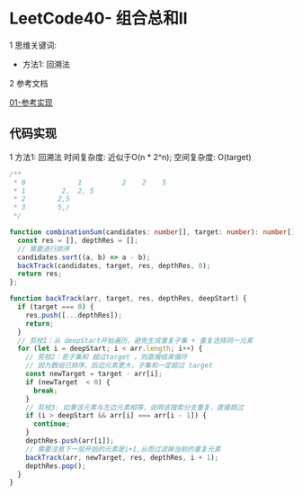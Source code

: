 # LeetCode40- 组合总和II

1 思维关键词: 
  - 方法1: 回溯法

2 参考文档

[01-参考实现](https://leetcode.cn/problems/combination-sum-ii/solutions/2363941/40-zu-he-zong-he-iihui-su-qing-xi-tu-jie-7y8s/)



## 代码实现

1 方法1: 回溯法 时间复杂度: 近似于O(n * 2^n);  空间复杂度: O(target)

```ts
/**
 * 0             1          2    2    5
 * 1         2,  2, 5
 * 2        2,5
 * 3        5,/
 */

function combinationSum(candidates: number[], target: number): number[][] {
  const res = [], depthRes = [];
  // 需要进行排序
  candidates.sort((a, b) => a - b);
  backTrack(candidates, target, res, depthRes, 0);
  return res;
};

function backTrack(arr, target, res, depthRes, deepStart) {
  if (target === 0) {
    res.push([...depthRes]);
    return;
  }
  // 剪枝1：从 deepStart开始遍历，避免生成重复子集 + 重复选择同一元素
  for (let i = deepStart; i < arr.length; i++) {
    // 剪枝2：若子集和 超过target ，则直接结束循环
    // 因为数组已排序，后边元素更大，子集和一定超过 target
    const newTarget = target - arr[i];
    if (newTarget  < 0) {
      break;
    }
    // 剪枝3: 如果该元素与左边元素相等，说明该搜索分支重复，直接跳过
    if (i > deepStart && arr[i] === arr[i - 1]) {
      continue;
    }
    depthRes.push(arr[i]);
    // 需要注意下一层开始的元素是i+1,从而过滤掉当前的重复元素
    backTrack(arr, newTarget, res, depthRes, i + 1);
    depthRes.pop();
  }
}
```


